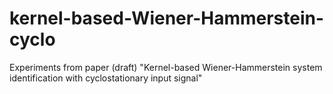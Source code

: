 # kernel-based-Wiener-Hammerstein-cyclo
Experiments from paper (draft) "Kernel-based Wiener-Hammerstein system identification with cyclostationary input signal"
